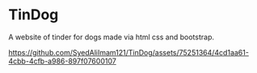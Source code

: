 # TinDog
A website of tinder for dogs made via html css and bootstrap.


https://github.com/SyedAliImam121/TinDog/assets/75251364/4cd1aa61-4cbb-4cfb-a986-897f07600107

